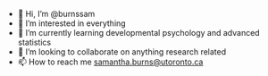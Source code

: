 - 👋 Hi, I’m @burnssam
- 👀 I’m interested in everything
- 🌱 I’m currently learning developmental psychology and advanced statistics 
- 💞️ I’m looking to collaborate on anything research related
- 📫 How to reach me samantha.burns@utoronto.ca

<!---
burnssam/burnssam is a ✨ special ✨ repository because its `README.md` (this file) appears on your GitHub profile.
You can click the Preview link to take a look at your changes.
--->
